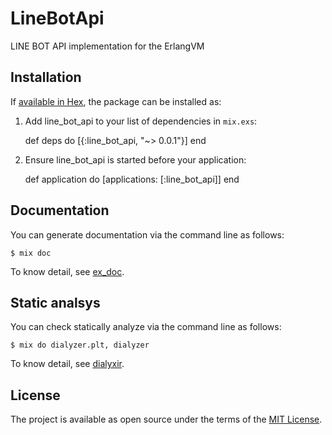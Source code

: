 # LineBotApi

LINE BOT API implementation for the ErlangVM

## Installation

If [available in Hex](https://hex.pm/docs/publish), the package can be installed as:

  1. Add line_bot_api to your list of dependencies in `mix.exs`:

        def deps do
          [{:line_bot_api, "~> 0.0.1"}]
        end

  2. Ensure line_bot_api is started before your application:

        def application do
          [applications: [:line_bot_api]]
        end

## Documentation

You can generate documentation via the command line as follows:

```
$ mix doc
```

To know detail, see [ex_doc](https://github.com/elixir-lang/ex_doc).

## Static analsys

You can check statically analyze via the command line as follows:

```
$ mix do dialyzer.plt, dialyzer
```

To know detail, see [dialyxir](https://github.com/jeremyjh/dialyxir).

## License

The project is available as open source under the terms of the [MIT License](http://opensource.org/licenses/MIT).
